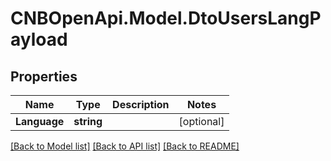 # CNBOpenApi.Model.DtoUsersLangPayload

## Properties

Name | Type | Description | Notes
------------ | ------------- | ------------- | -------------
**Language** | **string** |  | [optional] 

[[Back to Model list]](../../README.md#documentation-for-models) [[Back to API list]](../../README.md#documentation-for-api-endpoints) [[Back to README]](../../README.md)

